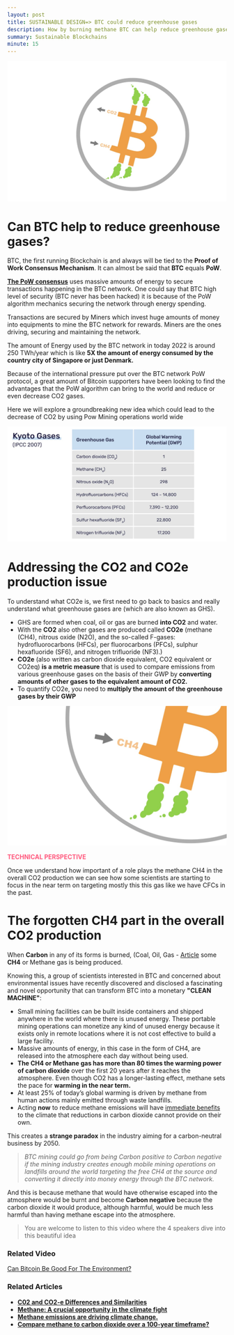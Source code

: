 ```yaml
---
layout: post
title: SUSTAINABLE DESIGN=> BTC could reduce greenhouse gases
description: How by burning methane BTC can help reduce greenhouse gases
summary: Sustainable Blockchains
minute: 15
---
```


![BTC-Intro](/assets/images/art/CH4/CH4.jpeg)

# Can BTC help to reduce greenhouse gases?

BTC, the first running Blockchain is and always will be tied to the **Proof of Work Consensus Mechanism**. It can almost be said that **BTC** equals **PoW**.

[**The PoW consensus**](https://www.investopedia.com/terms/p/proof-work.asp#:~:text=Proof%20of%20work%20(PoW)%20is,transactions%20and%20mining%20new%20tokens.) uses massive amounts of energy to secure transactions happening in the BTC network. One could say that BTC high level of security (BTC never has been hacked) it is because of the PoW algorithm mechanics securing the network through energy spending.

Transactions are secured by Miners which invest huge amounts of money into equipments to mine the BTC network for rewards. Miners are the ones driving, securing and maintaining the network. 

The amount of Energy used by the BTC network in today 2022 is around 250 TWh/year which is like **5X the amount of energy consumed by the country city of Singapore or just Denmark.**

Because of the international pressure put over the BTC network PoW protocol, a great amount of Bitcoin supporters have been looking to find the advantages that the PoW algorithm can bring to the world and reduce or even decrease CO2 gases. 

Here we will explore a groundbreaking new idea which could lead to the decrease of CO2 by using Pow Mining operations world wide

![Gases Table](/assets/images/art/CH4/table.png)

# Addressing the CO2 and CO2e production issue

To understand what CO2e is, we first need to go back to basics and really understand what greenhouse gases are (which are also known as GHS).

- GHS are formed when coal, oil or gas are burned **into CO2** and water.
- With the **CO2** also other gases are produced called **CO2e** (methane (CH4), nitrous oxide (N2O), and the so-called F-gases: hydrofluorocarbons (HFCs), per fluorocarbons (PFCs), sulphur hexafluoride (SF6), and nitrogen trifluoride (NF3).)
- **CO2e** (also written as carbon dioxide equivalent, CO2 equivalent or CO2eq) **is a metric measure**
that is used to compare emissions from various greenhouse gases on the basis of their GWP by **converting amounts of other gases to the equivalent amount of CO2.**
- To quantify CO2e, you need to **multiply the amount of the greenhouse gases by their GWP**

![BTC-Intro](/assets/images/art/CH4/CH4-2.jpeg)

<span style="color:#ff597d">__TECHNICAL PERSPECTIVE__</span>

Once we understand how important of a role plays the methane CH4 in the overall CO2 production we can see how some scientists are starting to focus in the near term on targeting mostly this this gas like we have CFCs in the past.

# The forgotten CH4 part in the overall CO2 production

When **Carbon** in any of its forms is burned, (Coal, Oil, Gas - [Article](https://www.coolerfuture.com/blog/co2e) some **CH4** or Methane gas is being produced.

Knowing this, a group of scientists interested in BTC and concerned about environmental issues have recently discovered and disclosed a fascinating and novel opportunity that can transform BTC into a monetary **"CLEAN MACHINE"**:

- Small mining facilities can be built inside containers and shipped anywhere in the world where there is unused energy. These portable mining operations can monetize any kind of unused energy because it exists only in remote locations where it is not cost effective to build a large facility.
- Massive amounts of energy, in this case in the form of CH4, are released into the atmosphere each day without being used.
- **The CH4 or Methane gas has more than 80 times the warming power of carbon dioxide** over the first 20 years after it reaches the atmosphere. Even though CO2 has a longer-lasting effect, methane sets the pace for **warming in the near term.**
- At least 25% of today’s global warming is driven by methane from human actions mainly emitted through waste landfills.
- Acting **now** to reduce methane emissions will have [immediate benefits](https://climatesolutions.edf.org/) to the climate that reductions in carbon dioxide cannot provide on their own.

This creates a **strange paradox** in the industry aiming for a carbon-neutral business by 2050.

> *BTC mining could go from being Carbon positive to Carbon negative if the mining industry creates enough mobile mining operations on landfills around the world targeting the free CH4  at the source and converting it directly into money energy through the BTC network.*

And this is because methane that would have otherwise escaped into the atmosphere would be burnt and become **Carbon negative** because the carbon dioxide it would produce, although harmful, would be much less harmful than having methane escape into the atmosphere. 

> You are welcome to listen to this video where the 4 speakers dive into this beautiful idea

### Related Video

[Can Bitcoin Be Good For The Environment?](https://www.youtube.com/watch?v=5qS4qh9Mfes&t=1676s)

### Related Articles

- **[C02 and CO2-e Differences and Similarities](https://www.coolerfuture.com/blog/co2e)**
- **[Methane: A crucial opportunity in the climate fight](https://www.edf.org/climate/methane-crucial-opportunity-climate-fight)**
- **[Methane emissions are driving climate change.](https://www.unep.org/news-and-stories/story/methane-emissions-are-driving-climate-change-heres-how-reduce-them)**
- **[Compare methane to carbon dioxide over a 100-year timeframe?](https://climate.mit.edu/ask-mit/why-do-we-compare-methane-carbon-dioxide-over-100-year-timeframe-are-we-underrating)**

